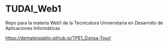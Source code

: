 # TUDAI_Web1
Repo para la materia Web1 de la Tecnicatura Universitaria en Desarrollo de Aplicaciones Informáticas


https://demateopablo.github.io/TPE1_Donsa-Tour/
